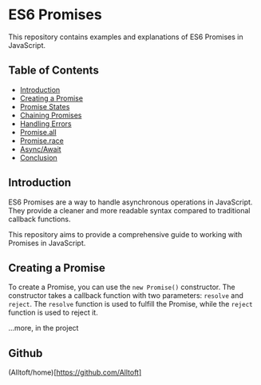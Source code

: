 # ES6 Promises

This repository contains examples and explanations of ES6 Promises in JavaScript.

## Table of Contents

- [Introduction](#introduction)
- [Creating a Promise](#creating-a-promise)
- [Promise States](#promise-states)
- [Chaining Promises](#chaining-promises)
- [Handling Errors](#handling-errors)
- [Promise.all](#promiseall)
- [Promise.race](#promiserace)
- [Async/Await](#asyncawait)
- [Conclusion](#conclusion)

## Introduction

ES6 Promises are a way to handle asynchronous operations in JavaScript. They provide a cleaner and more readable syntax compared to traditional callback functions.

This repository aims to provide a comprehensive guide to working with Promises in JavaScript.

## Creating a Promise

To create a Promise, you can use the `new Promise()` constructor. The constructor takes a callback function with two parameters: `resolve` and `reject`. The `resolve` function is used to fulfill the Promise, while the `reject` function is used to reject it.

...more, in the project

## Github

(Alltoft/home)[https://github.com/Alltoft]
